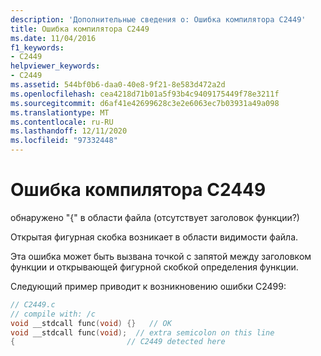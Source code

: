 ```yaml
---
description: 'Дополнительные сведения о: Ошибка компилятора C2449'
title: Ошибка компилятора C2449
ms.date: 11/04/2016
f1_keywords:
- C2449
helpviewer_keywords:
- C2449
ms.assetid: 544bf0b6-daa0-40e8-9f21-8e583d472a2d
ms.openlocfilehash: cea4218d71b01a5f93b4c9409175449f78e3211f
ms.sourcegitcommit: d6af41e42699628c3e2e6063ec7b03931a49a098
ms.translationtype: MT
ms.contentlocale: ru-RU
ms.lasthandoff: 12/11/2020
ms.locfileid: "97332448"
---
```

# <a name="compiler-error-c2449"></a>Ошибка компилятора C2449

обнаружено "{" в области файла (отсутствует заголовок функции?)

Открытая фигурная скобка возникает в области видимости файла.

Эта ошибка может быть вызвана точкой с запятой между заголовком функции и открывающей фигурной скобкой определения функции.

Следующий пример приводит к возникновению ошибки C2499:

```c
// C2449.c
// compile with: /c
void __stdcall func(void) {}   // OK
void __stdcall func(void);  // extra semicolon on this line
{                         // C2449 detected here
```
